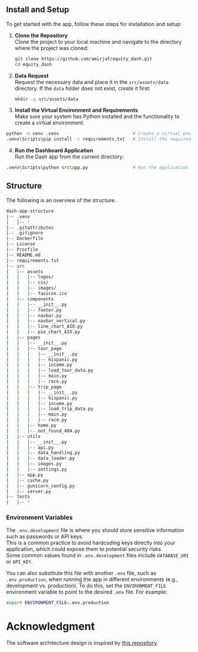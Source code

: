 ## Install and Setup

To get started with the app, follow these steps for installation and setup:

1. **Clone the Repository**  
Clone the project to your local machine and navigate to the directory where the project was cloned:
   ```bash
   git clone https://github.com/amirjaf/equity_dash.git
   cd equity_dash
   ```

2. **Data Request**  
Request the necessary data and place it in the `src/assets/data` directory. If the `data` folder does not exist, create it first:
   ```bash
   mkdir -p src/assets/data
   ```

3. **Install the Virtual Environment and Requirements**  
Make sure your system has Python installed and the functionality to create a virtual environment.

```bash
python -m venv .venv                            # Create a virtual environment in the current directory
.venv\Scripts\pip install -r requirements.txt   # Install the required dependencies
```

4. **Run the Dashboard Application**  
Run the Dash app from the current directory:

```bash
.venv\Scripts\python src\app.py                 # Run the application
```

## Structure
The following is an overview of the structure.

```bash
dash-app-structure
|-- .venv
|   |-- *
|-- .gitattributes
|-- .gitignore
|-- Dockerfile
|-- License
|-- Procfile
|-- README.md
|-- requirements.txt
|-- src
|   |-- assets
|   |   |-- logos/
|   |   |-- css/
|   |   |-- images/
|   |   |-- favicon.ico
|   |-- components
|   |   |-- __init__.py
|   |   |-- footer.py
|   |   |-- navbar.py
|   |   |-- navbar_vertical.py
|   |   |-- line_chart_AIO.py
|   |   |-- pie_chart_AIO.py
|   |-- pages
|   |   |-- __init__.py
|   |   |-- tour_page
|   |   |   |-- __init__.py
|   |   |   |-- hispanic.py
|   |   |   |-- income.py
|   |   |   |-- load_tour_data.py
|   |   |   |-- main.py
|   |   |   |-- race.py
|   |   |-- trip_page
|   |   |   |-- __init__.py
|   |   |   |-- hispanic.py
|   |   |   |-- income.py
|   |   |   |-- load_trip_data.py
|   |   |   |-- main.py
|   |   |   |-- race.py
|   |   |-- home.py
|   |   |-- not_found_404.py
|   |-- utils
|   |   |-- __init__.py
|   |   |-- api.py
|   |   |-- data_handling.py
|   |   |-- data_loader.py
|   |   |-- images.py
|   |   |-- settings.py
|   |-- app.py
|   |-- cache.py
|   |-- gunicorn_config.py
|   |-- server.py
|-- tests
|   |-- *

```

### Environment Variables

The `.env.development` file is where you should store sensitive information such as passwords or API keys.  
This is a common practice to avoid hardcoding keys directly into your application, which could expose them to potential security risks.  
Some common values found in `.env.development` files include `DATABASE_URI` or `API_KEY`.

You can also substitute this file with another `.env` file, such as `.env.production`, when running the app in different environments (e.g., development vs. production). To do this, set the `ENVIRONMENT_FILE` environment variable to point to the desired `.env` file. For example:
```bash
export ENVIRONMENT_FILE=.env.production
```

# Acknowledgment

The software architecture design is inspired by [this repository](https://github.com/bradley-erickson/dash-app-structure).







